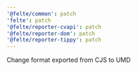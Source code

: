 ```yaml
---
'@felte/common': patch
'felte': patch
'@felte/reporter-cvapi': patch
'@felte/reporter-dom': patch
'@felte/reporter-tippy': patch
---
```


Change format exported from CJS to UMD
